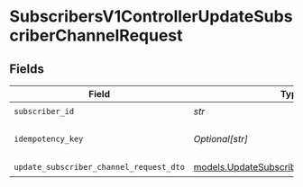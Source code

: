 # SubscribersV1ControllerUpdateSubscriberChannelRequest


## Fields

| Field                                                                                      | Type                                                                                       | Required                                                                                   | Description                                                                                |
| ------------------------------------------------------------------------------------------ | ------------------------------------------------------------------------------------------ | ------------------------------------------------------------------------------------------ | ------------------------------------------------------------------------------------------ |
| `subscriber_id`                                                                            | *str*                                                                                      | :heavy_check_mark:                                                                         | N/A                                                                                        |
| `idempotency_key`                                                                          | *Optional[str]*                                                                            | :heavy_minus_sign:                                                                         | A header for idempotency purposes                                                          |
| `update_subscriber_channel_request_dto`                                                    | [models.UpdateSubscriberChannelRequestDto](../models/updatesubscriberchannelrequestdto.md) | :heavy_check_mark:                                                                         | N/A                                                                                        |